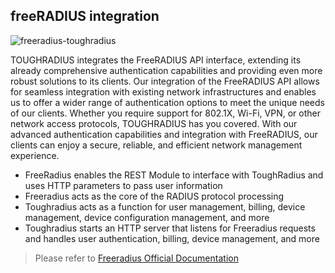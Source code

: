 ## freeRADIUS integration


![freeradius-toughradius](https://github.com/talkincode/toughradius/assets/377938/f735d45d-3325-49e5-8b73-21c6205248e3)


TOUGHRADIUS integrates the FreeRADIUS API interface, extending its already comprehensive authentication capabilities and providing even more robust solutions to its clients. 
Our integration of the FreeRADIUS API allows for seamless integration with existing network infrastructures and enables us to offer a wider range of authentication options to meet the unique needs of our clients. 
Whether you require support for 802.1X, Wi-Fi, VPN, or other network access protocols, TOUGHRADIUS has you covered. With our advanced authentication capabilities and integration with FreeRADIUS, our clients can enjoy a secure, reliable, and efficient network management experience.


- FreeRadius enables the REST Module to interface with ToughRadius and uses HTTP parameters to pass user information
- Freeradius acts as the core of the RADIUS protocol processing
- Toughradius acts as a function for user management, billing, device management, device configuration management, and more
- Toughradius starts an HTTP server that listens for Freeradius requests and handles user authentication, billing, device management, and more

> Please refer to [Freeradius Official Documentation](https://networkradius.com/doc/3.0.10/raddb/mods-available/rest.html)